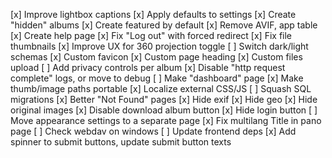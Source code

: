[x] Improve lightbox captions
[x] Apply defaults to settings
[x] Create "hidden" albums
[x] Create featured by default
[x] Remove AVIF, app table
[x] Create help page
[x] Fix "Log out" with forced redirect
[x] Fix file thumbnails
[x] Improve UX for 360 projection toggle
[ ] Switch dark/light schemas
[x] Custom favicon
[x] Custom page heading
[x] Custom files upload
[ ] Add privacy controls per album
[x] Disable "http request complete" logs, or move to debug
[ ] Make "dashboard" page
[x] Make thumb/image paths portable
[x] Localize external CSS/JS
[ ] Squash SQL migrations
[x] Better "Not Found" pages
[x] Hide exif
[x] Hide geo
[x] Hide original images
[x] Disable download album button
[x] Hide login button
[ ] Move appearance settings to a separate page
[x] Fix multilang Title in pano page
[ ] Check webdav on windows
[ ] Update frontend deps
[x] Add spinner to submit buttons, update submit button texts